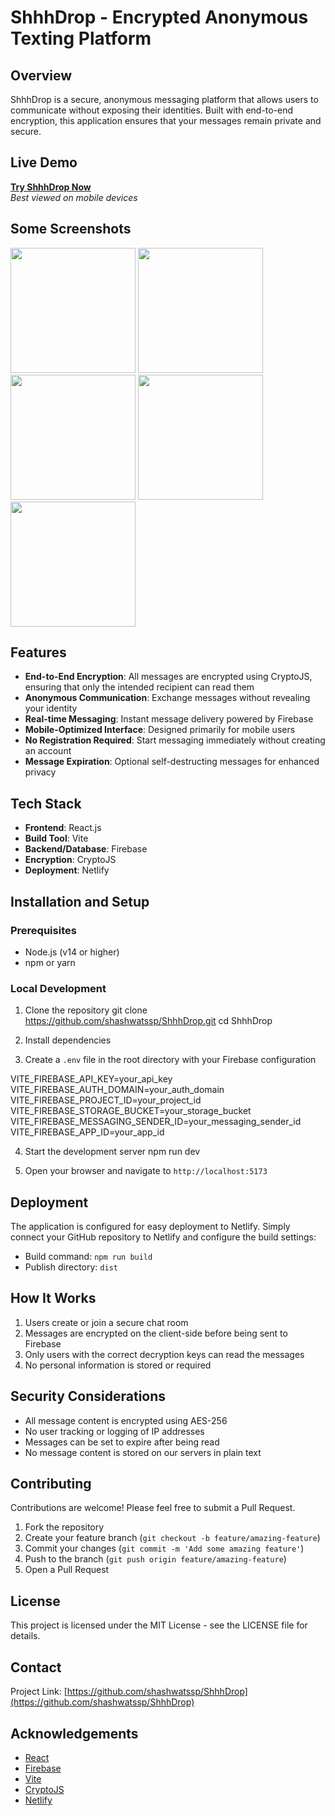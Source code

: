 # ShhhDrop - Encrypted Anonymous Texting Platform

## Overview

ShhhDrop is a secure, anonymous messaging platform that allows users to communicate without exposing their identities. Built with end-to-end encryption, this application ensures that your messages remain private and secure.

## Live Demo

**[Try ShhhDrop Now](https://shhhdrop.netlify.app/)**  
*Best viewed on mobile devices*

## Some Screenshots
<img src="https://github.com/user-attachments/assets/dacd507d-44e5-475a-b39e-2e7ca4ccfed4" width="200" /> <img src="https://github.com/user-attachments/assets/42adb50f-d898-4e6a-9686-b255089b2495" width="200" /> <img src="https://github.com/user-attachments/assets/b91e49b9-17d3-4f8a-9456-4088bfe355a7" width="200" /> <img src="https://github.com/user-attachments/assets/0c40ee13-531e-49af-872d-b63fd79cbb40" width="200" /> <img src="https://github.com/user-attachments/assets/5db76635-c9fd-4f47-8973-939d8a621469" width="200" />

## Features

- **End-to-End Encryption**: All messages are encrypted using CryptoJS, ensuring that only the intended recipient can read them
- **Anonymous Communication**: Exchange messages without revealing your identity
- **Real-time Messaging**: Instant message delivery powered by Firebase
- **Mobile-Optimized Interface**: Designed primarily for mobile users
- **No Registration Required**: Start messaging immediately without creating an account
- **Message Expiration**: Optional self-destructing messages for enhanced privacy

## Tech Stack

- **Frontend**: React.js
- **Build Tool**: Vite
- **Backend/Database**: Firebase
- **Encryption**: CryptoJS
- **Deployment**: Netlify

## Installation and Setup

### Prerequisites
- Node.js (v14 or higher)
- npm or yarn

### Local Development

1. Clone the repository
git clone https://github.com/shashwatssp/ShhhDrop.git
cd ShhhDrop


2. Install dependencies


3. Create a `.env` file in the root directory with your Firebase configuration

VITE_FIREBASE_API_KEY=your_api_key
VITE_FIREBASE_AUTH_DOMAIN=your_auth_domain
VITE_FIREBASE_PROJECT_ID=your_project_id
VITE_FIREBASE_STORAGE_BUCKET=your_storage_bucket
VITE_FIREBASE_MESSAGING_SENDER_ID=your_messaging_sender_id
VITE_FIREBASE_APP_ID=your_app_id


4. Start the development server
npm run dev


5. Open your browser and navigate to `http://localhost:5173`

## Deployment

The application is configured for easy deployment to Netlify. Simply connect your GitHub repository to Netlify and configure the build settings:

- Build command: `npm run build`
- Publish directory: `dist`

## How It Works

1. Users create or join a secure chat room
2. Messages are encrypted on the client-side before being sent to Firebase
3. Only users with the correct decryption keys can read the messages
4. No personal information is stored or required

## Security Considerations

- All message content is encrypted using AES-256
- No user tracking or logging of IP addresses
- Messages can be set to expire after being read
- No message content is stored on our servers in plain text

## Contributing

Contributions are welcome! Please feel free to submit a Pull Request.

1. Fork the repository
2. Create your feature branch (`git checkout -b feature/amazing-feature`)
3. Commit your changes (`git commit -m 'Add some amazing feature'`)
4. Push to the branch (`git push origin feature/amazing-feature`)
5. Open a Pull Request

## License

This project is licensed under the MIT License - see the LICENSE file for details.

## Contact

Project Link: [https://github.com/shashwatssp/ShhhDrop](https://github.com/shashwatssp/ShhhDrop)

## Acknowledgements

- [React](https://reactjs.org/)
- [Firebase](https://firebase.google.com/)
- [Vite](https://vitejs.dev/)
- [CryptoJS](https://cryptojs.gitbook.io/docs/)
- [Netlify](https://www.netlify.com/)
